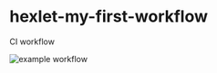 # hexlet-my-first-workflow
CI workflow


![example workflow](https://github.com/Padavan-itbeard/hexlet-my-first-workflow/actions/workflows/say-hello.yaml/badge.svg)
